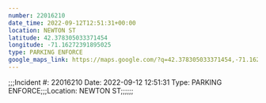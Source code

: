 ```yaml
---
number: 22016210
date_time: 2022-09-12T12:51:31+00:00
location: NEWTON ST
latitude: 42.378305033371454
longitude: -71.16272391895025
type: PARKING ENFORCE
google_maps_link: https://maps.google.com/?q=42.378305033371454,-71.16272391895025
---
```


;;;Incident #: 22016210  Date: 2022-09-12 12:51:31   Type: PARKING ENFORCE;;;Location: NEWTON ST;;;;;;
